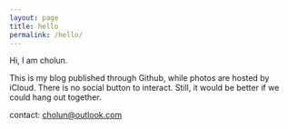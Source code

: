 ```yaml
---
layout: page
title: hello
permalink: /hello/
---
```

Hi, I am cholun.

This is my blog published through Github, while photos are hosted by iCloud. There is no social button to interact. Still, it would be better if we could hang out together.

contact: cholun@outlook.com